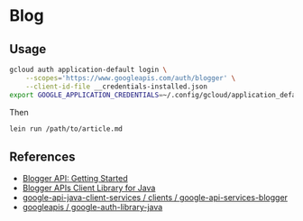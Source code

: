 # Blog

## Usage

```sh
gcloud auth application-default login \
    --scopes='https://www.googleapis.com/auth/blogger' \
    --client-id-file __credentials-installed.json
export GOOGLE_APPLICATION_CREDENTIALS=~/.config/gcloud/application_default_credentials.json
```

Then

```sh
lein run /path/to/article.md
```

## References

* [Blogger API: Getting Started](https://developers.google.com/blogger/docs/3.0/getting_started)
* [Blogger APIs Client Library for Java](https://developers.google.com/blogger/docs/3.0/api-lib/java)
* [google-api-java-client-services / clients / google-api-services-blogger](https://github.com/googleapis/google-api-java-client-services/tree/1611d9bbe954dba900337a82cd8d081cbc7cd47f/clients/google-api-services-blogger)
* [googleapis / google-auth-library-java](https://github.com/googleapis/google-auth-library-java)
